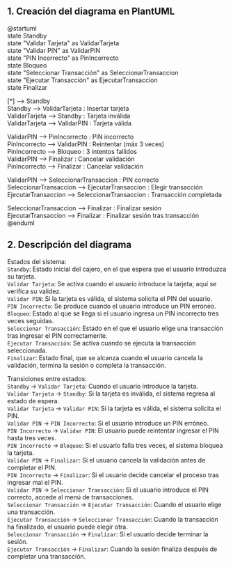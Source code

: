 ## 1. Creación del diagrama en PlantUML

@startuml  
state Standby  
state "Validar Tarjeta" as ValidarTarjeta  
state "Validar PIN" as ValidarPIN  
state "PIN Incorrecto" as PinIncorrecto  
state Bloqueo  
state "Seleccionar Transacción" as SeleccionarTransaccion  
state "Ejecutar Transacción" as EjecutarTransaccion  
state Finalizar  

[*] --> Standby  
Standby --> ValidarTarjeta : Insertar tarjeta  
ValidarTarjeta --> Standby : Tarjeta inválida  
ValidarTarjeta --> ValidarPIN : Tarjeta válida  

ValidarPIN --> PinIncorrecto : PIN incorrecto  
PinIncorrecto --> ValidarPIN : Reintentar (máx 3 veces)  
PinIncorrecto --> Bloqueo : 3 intentos fallidos  
ValidarPIN --> Finalizar : Cancelar validación  
PinIncorrecto --> Finalizar : Cancelar validación  

ValidarPIN --> SeleccionarTransaccion : PIN correcto  
SeleccionarTransaccion --> EjecutarTransaccion : Elegir transacción  
EjecutarTransaccion --> SeleccionarTransaccion : Transacción completada  

SeleccionarTransaccion --> Finalizar : Finalizar sesión  
EjecutarTransaccion --> Finalizar : Finalizar sesión tras transacción  
@enduml

## 2. Descripción del diagrama

Estados del sistema:  
``Standby``: Estado inicial del cajero, en el que espera que el usuario introduzca su tarjeta.  
``Validar Tarjeta``: Se activa cuando el usuario introduce la tarjeta; aquí se verifica su validez.  
``Validar PIN``: Si la tarjeta es válida, el sistema solicita el PIN del usuario.  
``PIN Incorrecto``: Se produce cuando el usuario introduce un PIN erróneo.  
``Bloqueo``: Estado al que se llega si el usuario ingresa un PIN incorrecto tres veces seguidas.  
``Seleccionar Transacción``: Estado en el que el usuario elige una transacción tras ingresar el PIN correctamente.  
``Ejecutar Transacción``: Se activa cuando se ejecuta la transacción seleccionada.  
``Finalizar``: Estado final, que se alcanza cuando el usuario cancela la validación, termina la sesión o completa la transacción.  

Transiciones entre estados:  
``Standby`` → ``Validar Tarjeta``: Cuando el usuario introduce la tarjeta.  
``Validar Tarjeta`` → ``Standby``: Si la tarjeta es inválida, el sistema regresa al estado de espera.  
``Validar Tarjeta`` → ``Validar PIN``: Si la tarjeta es válida, el sistema solicita el PIN.  
``Validar PIN`` → ``PIN Incorrecto``: Si el usuario introduce un PIN erróneo.  
``PIN Incorrecto`` → ``Validar PIN``: El usuario puede reintentar ingresar el PIN hasta tres veces.  
``PIN Incorrecto`` → ``Bloqueo``: Si el usuario falla tres veces, el sistema bloquea la tarjeta.  
``Validar PIN`` → ``Finalizar``: Si el usuario cancela la validación antes de completar el PIN.  
``PIN Incorrecto`` → ``Finalizar``: Si el usuario decide cancelar el proceso tras ingresar mal el PIN.  
``Validar PIN`` → ``Seleccionar Transacción``: Si el usuario introduce el PIN correcto, accede al menú de transacciones.  
``Seleccionar Transacción`` → ``Ejecutar Transacción``: Cuando el usuario elige una transacción.  
``Ejecutar Transacción`` → ``Seleccionar Transacción``: Cuando la transacción ha finalizado, el usuario puede elegir otra.  
``Seleccionar Transacción`` → ``Finalizar``: Si el usuario decide terminar la sesión.  
``Ejecutar Transacción`` → ``Finalizar``: Cuando la sesión finaliza después de completar una transacción.  
